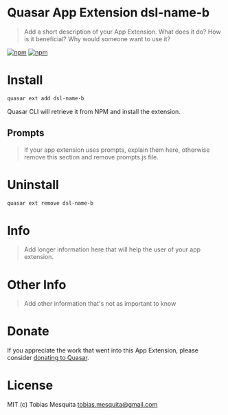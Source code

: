 # Quasar App Extension dsl-name-b

> Add a short description of your App Extension. What does it do? How is it beneficial? Why would someone want to use it?

[![npm](https://img.shields.io/npm/v/quasar-app-extension-dsl-name-b.svg?label=quasar-app-extension-dsl-name-b)](https://www.npmjs.com/package/quasar-app-extension-dsl-name-b)
[![npm](https://img.shields.io/npm/dt/quasar-app-extension-dsl-name-b.svg)](https://www.npmjs.com/package/quasar-app-extension-dsl-name-b)

# Install
```bash
quasar ext add dsl-name-b
```
Quasar CLI will retrieve it from NPM and install the extension.

## Prompts

> If your app extension uses prompts, explain them here, otherwise remove this section and remove prompts.js file.

# Uninstall
```bash
quasar ext remove dsl-name-b
```

# Info
> Add longer information here that will help the user of your app extension.

# Other Info
> Add other information that's not as important to know

# Donate
If you appreciate the work that went into this App Extension, please consider [donating to Quasar](https://donate.quasar.dev).

# License
MIT (c) Tobias Mesquita <tobias.mesquita@gmail.com>
